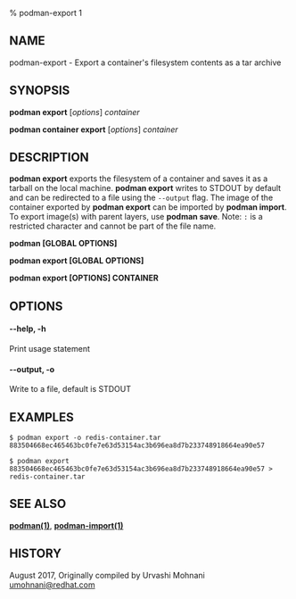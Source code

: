 % podman-export 1

## NAME

podman\-export - Export a container's filesystem contents as a tar archive

## SYNOPSIS

**podman export** [*options*] _container_

**podman container export** [*options*] _container_

## DESCRIPTION

**podman export** exports the filesystem of a container and saves it as a tarball
on the local machine. **podman export** writes to STDOUT by default and can be
redirected to a file using the `--output` flag.
The image of the container exported by **podman export** can be imported by **podman import**.
To export image(s) with parent layers, use **podman save**.
Note: `:` is a restricted character and cannot be part of the file name.

**podman [GLOBAL OPTIONS]**

**podman export [GLOBAL OPTIONS]**

**podman export [OPTIONS] CONTAINER**

## OPTIONS

#### **--help**, **-h**

Print usage statement

#### **--output**, **-o**

Write to a file, default is STDOUT

## EXAMPLES

```
$ podman export -o redis-container.tar 883504668ec465463bc0fe7e63d53154ac3b696ea8d7b233748918664ea90e57

$ podman export 883504668ec465463bc0fe7e63d53154ac3b696ea8d7b233748918664ea90e57 > redis-container.tar
```

## SEE ALSO

**[podman(1)](podman.1.md)**, **[podman-import(1)](podman-import.1.md)**

## HISTORY

August 2017, Originally compiled by Urvashi Mohnani <umohnani@redhat.com>
